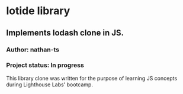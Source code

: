 # lotide library

## Implements lodash clone in JS. 

### Author: nathan-ts

### Project status: In progress

This library clone was written for the purpose of learning JS concepts during Lighthouse Labs' bootcamp. 



